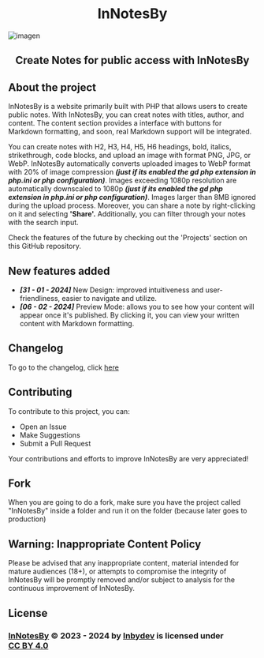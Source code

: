<div align="center">
  
# InNotesBy
  
</div>

![imagen](https://github.com/Inbydev/InNotesBy/assets/139036190/2c2605e4-31d6-4ec7-a880-4f7e96a4f8c3)


<div align="center">
  
## Create Notes for public access with InNotesBy
  
</div>



## About the project

InNotesBy is a website primarily built with PHP that allows users to create public notes. With InNotesBy, you can creat notes with titles, author, and content. The content section provides a interface with buttons for Markdown formatting, and soon, real Markdown support will be integrated.

You can create notes with H2, H3, H4, H5, H6 headings, bold, italics, strikethrough, code blocks, and upload an image with format PNG, JPG, or WebP. InNotesBy automatically converts uploaded images to WebP format with 20% of image compression ***(just if its enabled the gd php extension in php.ini or php configuration)***. Images exceeding 1080p resolution are automatically downscaled to 1080p ***(just if its enabled the gd php extension in php.ini or php configuration)***. Images larger than 8MB ignored during the upload process. Moreover, you can share a note by right-clicking on it and selecting **'Share'.** Additionally, you can filter through your notes with the search input.

Check the features of the future by checking out the 'Projects' section on this GitHub repository.

## New features added
- ***[31 - 01 - 2024]*** New Design: improved intuitiveness and user-friendliness, easier to navigate and utilize.
- ***[06 - 02 - 2024]*** Preview Mode: allows you to see how your content will appear once it's published. By clicking it, you can view your written content with Markdown formatting.

## Changelog

To go to the changelog, click [here](./changelog.md)

## Contributing

To contribute to this project, you can:
- Open an Issue
- Make Suggestions
- Submit a Pull Request

Your contributions and efforts to improve InNotesBy are very appreciated!

## Fork

When you are going to do a fork, make sure you have the project called "InNotesBy" inside a folder and run it on the folder (because later goes to production)

## Warning: Inappropriate Content Policy

Please be advised that any inappropriate content, material intended for mature audiences (18+), or attempts to compromise the integrity of InNotesBy will be promptly removed and/or subject to analysis for the continuous improvement of InNotesBy.


## License

<h3>
<a href="https://github.com/Inbydev/InNotesBy">InNotesBy</a> © 2023 - 2024
by
<a href="https://github.com/Inbydev">Inbydev</a>
is licensed under
<a href="http://creativecommons.org/licenses/by/4.0/?ref=chooser-v1" target="_blank" style="display:inline-block;">CC BY 4.0
</a>
</h3>
